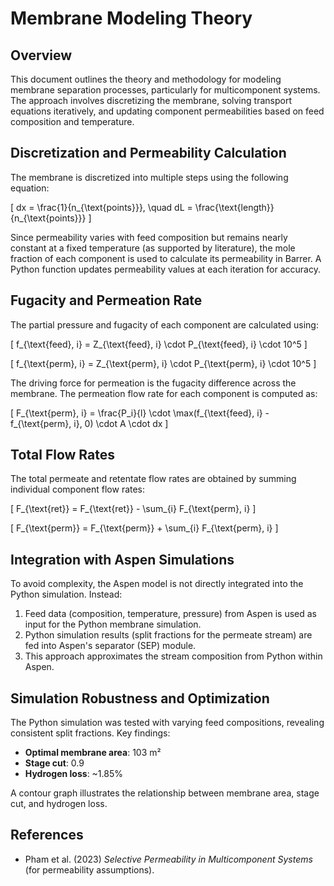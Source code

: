 # Membrane Modeling Theory

## Overview
This document outlines the theory and methodology for modeling membrane separation processes, particularly for multicomponent systems. The approach involves discretizing the membrane, solving transport equations iteratively, and updating component permeabilities based on feed composition and temperature.

## Discretization and Permeability Calculation
The membrane is discretized into multiple steps using the following equation:

\[
dx = \frac{1}{n_{\text{points}}}, \quad dL = \frac{\text{length}}{n_{\text{points}}}
\]

Since permeability varies with feed composition but remains nearly constant at a fixed temperature (as supported by literature), the mole fraction of each component is used to calculate its permeability in Barrer. A Python function updates permeability values at each iteration for accuracy.

## Fugacity and Permeation Rate
The partial pressure and fugacity of each component are calculated using:

\[
f_{\text{feed}, i} = Z_{\text{feed}, i} \cdot P_{\text{feed}, i} \cdot 10^5
\]

\[
f_{\text{perm}, i} = Z_{\text{perm}, i} \cdot P_{\text{perm}, i} \cdot 10^5
\]

The driving force for permeation is the fugacity difference across the membrane. The permeation flow rate for each component is computed as:

\[
F_{\text{perm}, i} = \frac{P_i}{l} \cdot \max(f_{\text{feed}, i} - f_{\text{perm}, i}, 0) \cdot A \cdot dx
\]

## Total Flow Rates
The total permeate and retentate flow rates are obtained by summing individual component flow rates:

\[
F_{\text{ret}} = F_{\text{ret}} - \sum_{i} F_{\text{perm}, i}
\]

\[
F_{\text{perm}} = F_{\text{perm}} + \sum_{i} F_{\text{perm}, i}
\]

## Integration with Aspen Simulations
To avoid complexity, the Aspen model is not directly integrated into the Python simulation. Instead:
1. Feed data (composition, temperature, pressure) from Aspen is used as input for the Python membrane simulation.
2. Python simulation results (split fractions for the permeate stream) are fed into Aspen's separator (SEP) module.
3. This approach approximates the stream composition from Python within Aspen.

## Simulation Robustness and Optimization
The Python simulation was tested with varying feed compositions, revealing consistent split fractions. Key findings:
- **Optimal membrane area**: 103 m²  
- **Stage cut**: 0.9  
- **Hydrogen loss**: ~1.85%  

A contour graph illustrates the relationship between membrane area, stage cut, and hydrogen loss.

## References
- Pham et al. (2023) *Selective Permeability in Multicomponent Systems* (for permeability assumptions).
